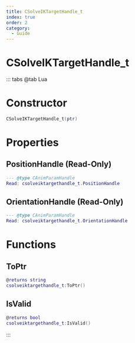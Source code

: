 ```yaml
---
title: CSolveIKTargetHandle_t
index: true
order: 2
category:
  - Guide
---
```


# CSolveIKTargetHandle_t

::: tabs
@tab Lua
# Constructor
```lua
CSolveIKTargetHandle_t(ptr)
```
# Properties
## PositionHandle (Read-Only)
```lua
--- @type CAnimParamHandle
Read: csolveiktargethandle_t.PositionHandle
```
## OrientationHandle (Read-Only)
```lua
--- @type CAnimParamHandle
Read: csolveiktargethandle_t.OrientationHandle
```
# Functions
## ToPtr
```lua
@returns string
csolveiktargethandle_t:ToPtr()
```
## IsValid
```lua
@returns bool
csolveiktargethandle_t:IsValid()
```

:::